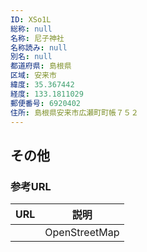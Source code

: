 ```yaml
---
ID: XSo1L
総称: null
名称: 尼子神社
名称読み: null
別名: null
都道府県: 島根県
区域: 安来市
緯度: 35.367442
経度: 133.1811029
郵便番号: 6920402
住所: 島根県安来市広瀬町町帳７５２
---
```


## その他

### 参考URL

| URL | 説明          |
| --- | ------------- |
|     | OpenStreetMap |
